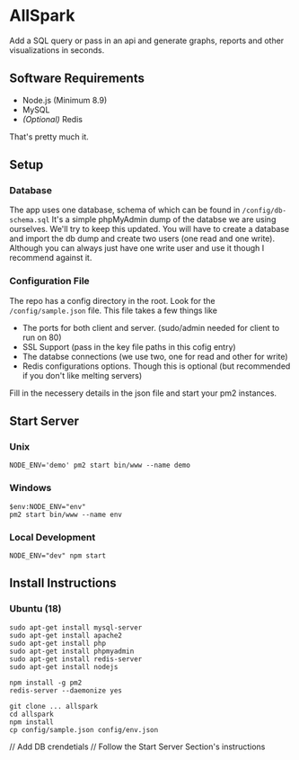 
# AllSpark

Add a SQL query or pass in an api and generate graphs, reports and other visualizations in seconds.

## Software Requirements

* Node.js (Minimum 8.9)
* MySQL
* _(Optional)_ Redis

That's pretty much it.

## Setup

### Database

The app uses one database, schema of which can be found in `/config/db-schema.sql` It's a simple phpMyAdmin dump of the databse we are using ourselves. We'll try to keep this updated. You will have to create a database and import the db dump and create two users (one read and one write). Although you can always just have one write user and use it though I recommend against it.

### Configuration File

The repo has a config directory in the root. Look for the `/config/sample.json` file. This file takes a few things like

* The ports for both client and server. (sudo/admin needed for client to run on 80)
* SSL Support (pass in the key file paths in this cofig entry)
* The databse connections (we use two, one for read and other for write)
* Redis configurations options. Though this is optional (but recommended if you don't like melting servers)

Fill in the necessery details in the json file and start your pm2 instances.

## Start Server

### Unix
```
NODE_ENV='demo' pm2 start bin/www --name demo
```

### Windows
```
$env:NODE_ENV="env"
pm2 start bin/www --name env
```

### Local Development
```
NODE_ENV="dev" npm start
```

## Install Instructions

### Ubuntu (18)

```
sudo apt-get install mysql-server
sudo apt-get install apache2
sudo apt-get install php
sudo apt-get install phpmyadmin
sudo apt-get install redis-server
sudo apt-get install nodejs

npm install -g pm2
redis-server --daemonize yes

git clone ... allspark
cd allspark
npm install
cp config/sample.json config/env.json
```
// Add DB crendetials
// Follow the Start Server Section's instructions